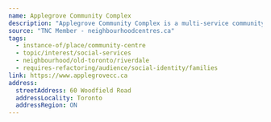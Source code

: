 ```yaml
---
name: Applegrove Community Complex
description: "Applegrove Community Complex is a multi-service community organization in southeast Riverdale in Toronto. Our catchment area runs from Jones to Woodbine Avenues and from Lake Ontario north to the Railway tracks."
source: "TNC Member - neighbourhoodcentres.ca"
tags:
  - instance-of/place/community-centre
  - topic/interest/social-services
  - neighbourhood/old-toronto/riverdale
  - requires-refactoring/audience/social-identity/families
link: https://www.applegrovecc.ca
address:
  streetAddress: 60 Woodfield Road
  addressLocality: Toronto
  addressRegion: ON
---
```

